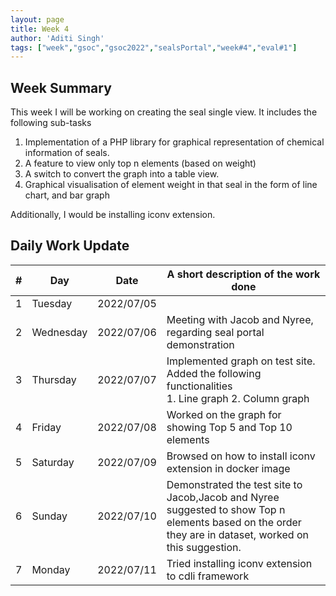 ```yaml
---
layout: page
title: Week 4
author: 'Aditi Singh'
tags: ["week","gsoc","gsoc2022","sealsPortal","week#4","eval#1"]
---
```


## Week Summary

This week I will be working on creating the seal single view.
It includes the following sub-tasks
1. Implementation of a PHP library for graphical representation of chemical information of seals.
2. A feature to view only top n elements (based on weight)
3. A switch to convert the graph into a table view.
4. Graphical visualisation of element weight in that seal in the form of line chart, and bar graph

Additionally, I would be installing iconv extension.


## Daily Work Update

|\#|Day|Date|A short description of the work done|  
|---	|---	|---	|---	|  
|1   	| Tuesday  	|   2022/07/05	|  	|  
|2   	| Wednesday |  2022/07/06 	| Meeting with Jacob and Nyree, regarding seal portal demonstration |  
|3   	| Thursday  |   2022/07/07	| Implemented graph on test site. <br>Added the following functionalities<br> 1. Line graph 2. Column graph  |  
|4   	| Friday  	|   2022/07/08	| Worked on the graph for showing Top 5 and Top 10 elements |  
|5   	| Saturday  |  2022/07/09	| Browsed on how to install iconv extension in docker image |  
|6   	| Sunday  	|   2022/07/10	| Demonstrated the test site to Jacob,Jacob and Nyree suggested to show Top n elements based on the order they are in dataset, worked on this suggestion. |  
|7   	| Monday  	|   2022/07/11	| Tried installing iconv extension to cdli framework |  
